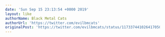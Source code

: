 ```yaml
---
date: 'Sun Sep 15 23:13:54 +0000 2019'
layout: like
authorName: Black Metal Cats
authorUrl: 'https://twitter.com/evilbmcats'
originalPost: 'https://twitter.com/evilbmcats/status/1173374410264170501'
---
```

